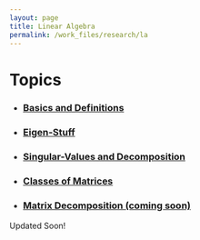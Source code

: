 ```yaml
---
layout: page
title: Linear Algebra
permalink: /work_files/research/la
---
```


# Topics

* ### [Basics and Definitions](/work_files/research/conv_opt/2_1)

* ### [Eigen-Stuff](/work_files/research/conv_opt/2_3)

* ### [Singular-Values and Decomposition](/work_files/research/conv_opt/2_4)

* ### [Classes of Matrices](/work_files/research/la/cls_mat)

* ### [Matrix Decomposition (coming soon)](/work_files/research/mat_decomp)



Updated Soon!